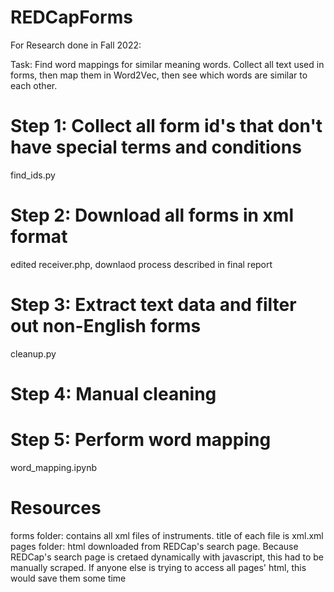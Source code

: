 # REDCapForms

For Research done in Fall 2022:

Task: Find word mappings for similar meaning words. Collect all text used in forms, then map them in Word2Vec, then see which words are similar to each other.

# Step 1: Collect all form id's that don't have special terms and conditions
find_ids.py
# Step 2: Download all forms in xml format
edited receiver.php, downlaod process described in final report
# Step 3: Extract text data and filter out non-English forms
cleanup.py
# Step 4: Manual cleaning
# Step 5: Perform word mapping
word_mapping.ipynb


# Resources
forms folder: contains all xml files of instruments. title of each file is <instrument id>xml.xml
pages folder: html downloaded from REDCap's search page. Because REDCap's search page is cretaed dynamically with javascript, this had to be manually scraped. If anyone else is trying to access all pages' html, this would save them some time

